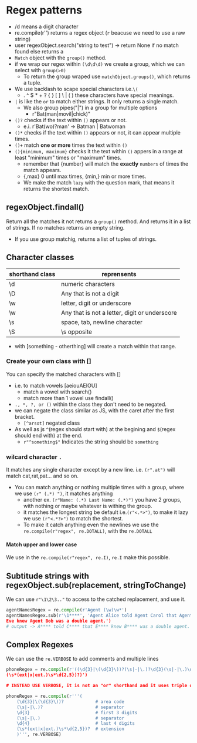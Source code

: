 # Regex patterns
- /d means a digit character
- re.compile(r'') returns a regex object (`r` beacuse we need to use a raw string)
- user regexObject.search("string to test") -> return None if no match found else returns a
- `Match` object with the `group()` method.
- if we wrap our regex within `(\d\d\d)` we create a group, which we can select with `group(>0)`
  - To return the group wraped use `matchObject.groups()`, which returns a tuple.
- We use backlash to scape special characters i.e.`\(`
  * .  ^  $  *  +  ?  {  }  [  ]  \  |  (  ) these characters have special meanings.
- `|` is like the `or` to match either strings. It only returns a single match.
  - We also group pipes("|") in a group for multiple options
    - r"Bat(man|movil|chick)"
- `()?` checks if the text within `()` appears or not.
  - e.i. r'Bat(wo)?man' -> Batman | Batwoman
- `()*` checks if the text within `()` appears or not, it can appear multiple times.
- `()+` match **one or more** times the text within `()`
- `(){minimum, maximum}` checks it the text within `()` appers in a range at least "minimum" times or "maximum" times.
  - remember that {number} will match the **exactly** `numbers` of times the match appears.
  - {,max} 0 until max times, {min,} min or more times.
  - We make the match `lazy` with the question mark, that means it returns the shortest match.
## regexObject.findall()
Return all the matches it not returns a `group()` method. And returns it in a list of strings. If no matches returns an empty string.
- If you use group matchig, returns a list of tuples of strings.

## Character classes

| shorthand class | reprensents |
|---|---|
| \d | numeric characters | 
| \D | Any that is not a digit |
| \w | letter, digit or underscore | 
| \w | Any that is not a letter, digit or underscore |
| \s | space, tab, newline character |
| \S | \s opposite | 

- with [something - otherthing] will create a match within that range. 
### Create your own class with []
You can specify the matched characters with []
- i.e. to match vowels [aeiouAEIOU]
  - match a vowel with search()
  - match more than 1 vowel use findall()
-  `., *, ?, or ()` within the class they don't need to be negated.
- we can negate the class similar as JS, with the caret after the first bracket.
  - `[^arsot]` negated class
- As well as js `^`(regex should start with) at the begining and `$`(regex should end with) at the end.
  - `r"^something$"` Indicates the string should be `something`
### wilcard character `.`
It matches any single character except by a new line. i.e. `(r".at")` will match cat,rat,pat... and so on.
- You can match anything or nothing multiple times with a group, where we use `(r" (.*) ")`, it matches anything
  - another ex. `(r"Name: (.*) Last Name: (.*)")` you have 2 groups, with nothing or maybe whatever is withing the group.
  - it matches the longest string be default i.e.`(r"<.*>")`, to make it lazy we use `(r"<.*?>")` to match the shortest.
  - To make it catch anything even the newlines we use the `re.compile(r"regex", re.DOTALL)`, with the `re.DOTALL`
  
#### Match upper and lower case
We use in the `re.compile(r"regex", re.I)`, `re.I` make this possible.

## Subtitude strings with regexObject.sub(replacement, stringToChange)
We can use `r"\1\2\3.."` to access to the catched replacement, and use it.
```py
agentNamesRegex = re.compile(r'Agent (\w)\w*')
agentNamesRegex.sub(r'\1****', 'Agent Alice told Agent Carol that Agent # we have selected "Agent"[0] with that notation 
Eve knew Agent Bob was a double agent.')
# output -> A**** told C**** that E**** knew B**** was a double agent.'
```

## Complex Regexes  
We can use the `re.VERBOSE` to add comments and multiple lines
```py
phoneRegex = re.compile(r'((\d{3}|\(\d{3}\))?(\s|-|\.)?\d{3}(\s|-|\.)\d{4}
(\s*(ext|x|ext.)\s*\d{2,5})?)')

# INSTEAD USE VERBOSE, it is not an "or" shorthand and it uses triple quote.

phoneRegex = re.compile(r'''(
    (\d{3}|\(\d{3}\))?            # area code
    (\s|-|\.)?                    # separator
    \d{3}                         # first 3 digits
    (\s|-|\.)                     # separator
    \d{4}                         # last 4 digits
    (\s*(ext|x|ext.)\s*\d{2,5})?  # extension
    )''', re.VERBOSE)
```



